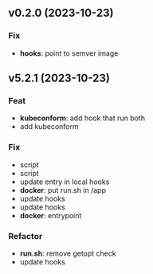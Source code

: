 ## v0.2.0 (2023-10-23)

### Fix

- **hooks**: point to semver image

## v5.2.1 (2023-10-23)

### Feat

- **kubeconform**: add hook that run both
- add kubeconform

### Fix

- script
- script
- update entry in local hooks
- **docker**: put run.sh in /app
- update hooks
- update hooks
- **docker**: entrypoint

### Refactor

- **run.sh**: remove getopt check
- update hooks
